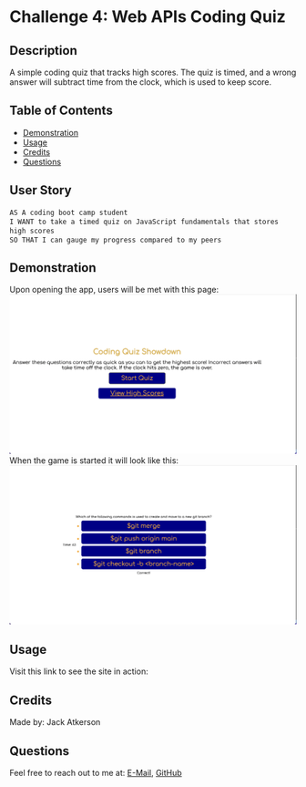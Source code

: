 # Challenge 4: Web APIs Coding Quiz

## Description
A simple coding quiz that tracks high scores. The quiz is timed, and a wrong answer will subtract time from the clock, which is used to keep score.

## Table of Contents
- [Demonstration](#demonstration)
- [Usage](#usage)
- [Credits](#credits)
- [Questions](#questions)

## User Story

```
AS A coding boot camp student
I WANT to take a timed quiz on JavaScript fundamentals that stores high scores
SO THAT I can gauge my progress compared to my peers
```

## Demonstration
Upon opening the app, users will be met with this page:
![Quiz homepage](./assets/images/quiz-demo-1.png)
When the game is started it will look like this:
![Quiz question](./assets/images/quiz-demo-2.png)

## Usage
Visit this link to see the site in action:


## Credits
Made by: Jack Atkerson

## Questions
Feel free to reach out to me at:
[E-Mail](mailto:jatkerson18@gmail.com),
[GitHub](https://github.com/JackAtkerson)